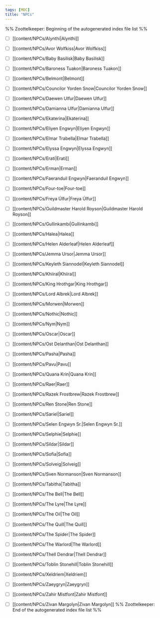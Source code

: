 ```yaml
---
tags: [MOC]
title: "NPCs"
---
```




%% Zoottelkeeper: Beginning of the autogenerated index file list  %%
- [ ]  [[content/NPCs/Alynthi|Alynthi]]
- [ ]  [[content/NPCs/Avor Wolfkiss|Avor Wolfkiss]]
- [ ]  [[content/NPCs/Baby Basilisk|Baby Basilisk]]
- [ ]  [[content/NPCs/Baroness Tuakon|Baroness Tuakon]]
- [ ]  [[content/NPCs/Belmont|Belmont]]
- [ ]  [[content/NPCs/Councilor Yorden Snow|Councilor Yorden Snow]]
- [ ]  [[content/NPCs/Daewen Ulfur|Daewen Ulfur]]
- [ ]  [[content/NPCs/Damianna Ulfur|Damianna Ulfur]]
- [ ]  [[content/NPCs/Ekaterina|Ekaterina]]
- [ ]  [[content/NPCs/Eliyen Engwyn|Eliyen Engwyn]]
- [ ]  [[content/NPCs/Elmar Trabella|Elmar Trabella]]
- [ ]  [[content/NPCs/Elyssa Engwyn|Elyssa Engwyn]]
- [ ]  [[content/NPCs/Erati|Erati]]
- [ ]  [[content/NPCs/Erman|Erman]]
- [ ]  [[content/NPCs/Faeranduil Engwyn|Faeranduil Engwyn]]
- [ ]  [[content/NPCs/Four-toe|Four-toe]]
- [ ]  [[content/NPCs/Freya Úlfur|Freya Úlfur]]
- [ ]  [[content/NPCs/Guildmaster Harold Royson|Guildmaster Harold Royson]]
- [ ]  [[content/NPCs/Gullinkambi|Gullinkambi]]
- [ ]  [[content/NPCs/Halea|Halea]]
- [ ]  [[content/NPCs/Helen Alderleaf|Helen Alderleaf]]
- [ ]  [[content/NPCs/Jemma Ursor|Jemma Ursor]]
- [ ]  [[content/NPCs/Keyleth Siannodel|Keyleth Siannodel]]
- [ ]  [[content/NPCs/Khiiral|Khiiral]]
- [ ]  [[content/NPCs/King Hrothgar|King Hrothgar]]
- [ ]  [[content/NPCs/Lord Albrek|Lord Albrek]]
- [ ]  [[content/NPCs/Morwen|Morwen]]
- [ ]  [[content/NPCs/Nothic|Nothic]]
- [ ]  [[content/NPCs/Nym|Nym]]
- [ ]  [[content/NPCs/Oscar|Oscar]]
- [ ]  [[content/NPCs/Ost Delanthan|Ost Delanthan]]
- [ ]  [[content/NPCs/Pasha|Pasha]]
- [ ]  [[content/NPCs/Pavu|Pavu]]
- [ ]  [[content/NPCs/Quana Krin|Quana Krin]]
- [ ]  [[content/NPCs/Raer|Raer]]
- [ ]  [[content/NPCs/Razek Frostbrew|Razek Frostbrew]]
- [ ]  [[content/NPCs/Ren Stone|Ren Stone]]
- [ ]  [[content/NPCs/Sariel|Sariel]]
- [ ]  [[content/NPCs/Selen Engwyn Sr.|Selen Engwyn Sr.]]
- [ ]  [[content/NPCs/Selphie|Selphie]]
- [ ]  [[content/NPCs/Sildar|Sildar]]
- [ ]  [[content/NPCs/Sofia|Sofia]]
- [ ]  [[content/NPCs/Solveig|Solveig]]
- [ ]  [[content/NPCs/Sven Normanson|Sven Normanson]]
- [ ]  [[content/NPCs/Tabitha|Tabitha]]
- [ ]  [[content/NPCs/The Bell|The Bell]]
- [ ]  [[content/NPCs/The Lyre|The Lyre]]
- [ ]  [[content/NPCs/The Oil|The Oil]]
- [ ]  [[content/NPCs/The Quill|The Quill]]
- [ ]  [[content/NPCs/The Spider|The Spider]]
- [ ]  [[content/NPCs/The Warlord|The Warlord]]
- [ ]  [[content/NPCs/Thell Dendrar|Thell Dendrar]]
- [ ]  [[content/NPCs/Toblin Stonehill|Toblin Stonehill]]
- [ ]  [[content/NPCs/Xeldriem|Xeldriem]]
- [ ]  [[content/NPCs/Zaeygryn|Zaeygryn]]
- [ ]  [[content/NPCs/Zahir Mistfont|Zahir Mistfont]]
- [ ]  [[content/NPCs/Zivan Margolyn|Zivan Margolyn]]
%% Zoottelkeeper: End of the autogenerated index file list  %%

